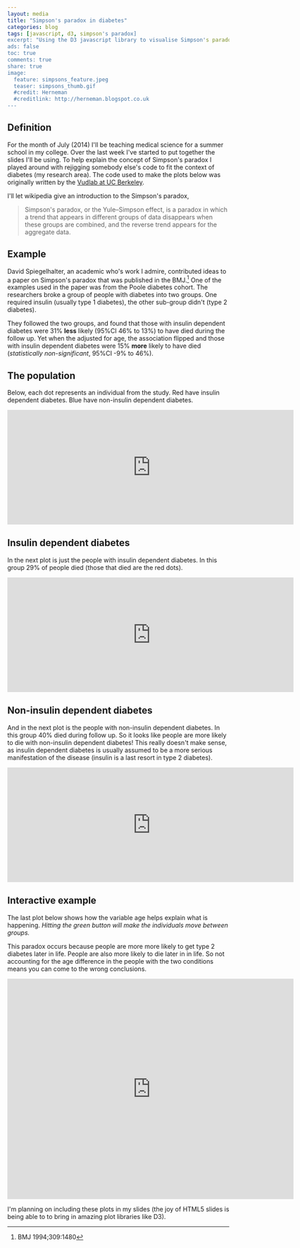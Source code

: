 ```yaml
---
layout: media
title: "Simpson's paradox in diabetes"
categories: blog
tags: [javascript, d3, simpson's paradox]
excerpt: "Using the D3 javascript library to visualise Simpson's paradox."
ads: false
toc: true
comments: true
share: true
image:
  feature: simpsons_feature.jpeg
  teaser: simpsons_thumb.gif
  #credit: Herneman
  #creditlink: http://herneman.blogspot.co.uk
---
```


## Definition

For the month of July (2014) I'll be teaching medical science for a summer school in my college.
 Over the last week I've started to put together the slides I'll be using. To help explain 
 the concept of Simpson's paradox I played around with rejigging somebody else's code 
 to fit the context of diabetes (my research area). The code used to make 
 the plots below was originally written by the [Vudlab at UC Berkeley](http://vudlab.com/simpsons/).
 
I'll let wikipedia give an introduction to the Simpson's paradox,
 
> Simpson's paradox, or the Yule–Simpson effect, is a paradox in which a trend that appears in different groups of data disappears when these groups are combined, and the reverse trend appears for the aggregate data.

## Example

David Spiegelhalter, an academic who's work I admire, contributed ideas
 to a paper on Simpson's paradox that was published in the BMJ.[^1] One of the examples used 
 in the paper was from the Poole diabetes cohort. The researchers broke a group of people with diabetes 
 into two groups. One required insulin (usually type 1 diabetes), the other sub-group didn't (type 2 diabetes).
 
They followed the two groups, and found that those with insulin dependent diabetes were 31% **less**
 likely (95%CI 46% to 13%) to have died during the follow up. Yet when the adjusted for 
 age, the association flipped and those with insulin dependent diabetes were 15% **more** likely 
 to have died (*statistically non-significant*, 95%CI -9% to 46%).

## The population

Below, each dot represents an individual from the study. Red have 
 insulin dependent diabetes. Blue have non-insulin dependent diabetes.

<iframe width="650" height="260" src="http://epijim.uk/simpsons/all.html" frameborder="0" ></iframe>

## Insulin dependent diabetes

In the next plot is just the people with insulin dependent diabetes. In this group 29% of
 people died (those that died are the red dots). 

<iframe width="650" height="260" src="http://epijim.uk/simpsons/insulin.html" frameborder="0" ></iframe>

## Non-insulin dependent diabetes

And in the next plot is the people with non-insulin dependent diabetes. In this group 40% died
 during follow up. So it looks like people are more likely to die with non-insulin dependent 
 diabetes! This really doesn't make sense, as insulin dependent diabetes is usually assumed 
 to be a more serious manifestation of the disease (insulin is a last resort in type 2 diabetes).

<iframe width="650" height="260" src="http://epijim.uk/simpsons/noninsulin.html" frameborder="0" ></iframe>

## Interactive example

The last plot below shows how the variable age helps explain what is happening. *Hitting the green
 button will make the individuals move between groups.* 
 
This paradox occurs because people are more
 more likely to get type 2 diabetes later in life. People are also more likely to die later in 
 in life. So not accounting for the age difference in the people with the two conditions 
 means you can come to the wrong conclusions.

<iframe width="650" height="500" src="http://epijim.uk/simpsons/index.html" frameborder="0" ></iframe>

I'm planning on including these plots in my slides (the joy of HTML5 slides is being able to
 to bring in amazing plot libraries like D3).

[^1]: BMJ 1994;309:1480